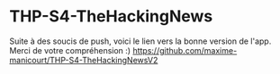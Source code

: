# THP-S4-TheHackingNews

Suite à des soucis de push, voici le lien vers la bonne version de l'app. Merci de votre compréhension :)
https://github.com/maxime-manicourt/THP-S4-TheHackingNewsV2
